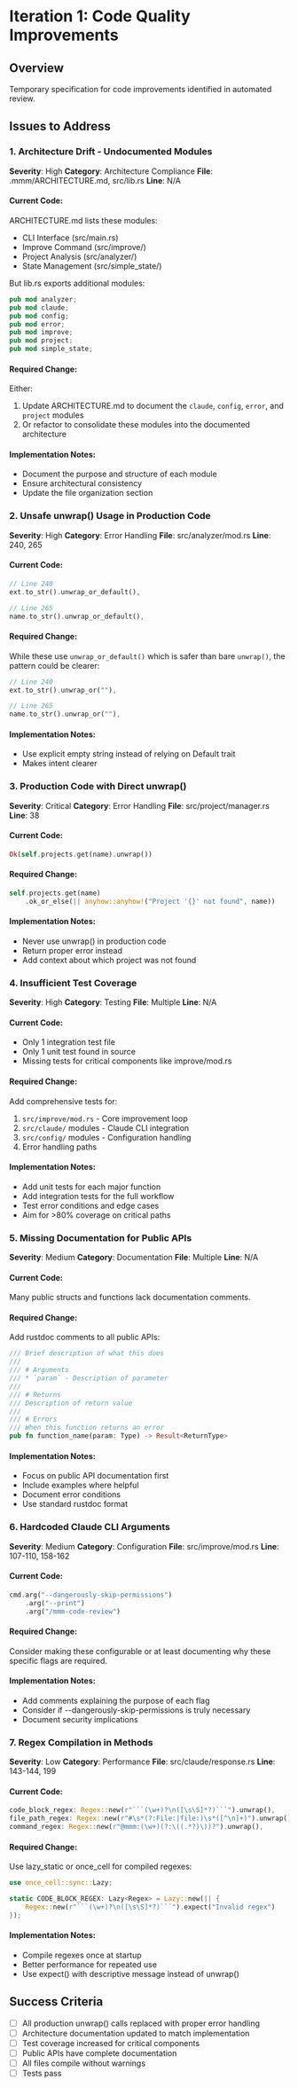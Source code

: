 # Iteration 1: Code Quality Improvements

## Overview
Temporary specification for code improvements identified in automated review.

## Issues to Address

### 1. Architecture Drift - Undocumented Modules
**Severity**: High
**Category**: Architecture Compliance
**File**: .mmm/ARCHITECTURE.md, src/lib.rs
**Line**: N/A

#### Current Code:
ARCHITECTURE.md lists these modules:
- CLI Interface (src/main.rs)
- Improve Command (src/improve/)
- Project Analysis (src/analyzer/)
- State Management (src/simple_state/)

But lib.rs exports additional modules:
```rust
pub mod analyzer;
pub mod claude;
pub mod config;
pub mod error;
pub mod improve;
pub mod project;
pub mod simple_state;
```

#### Required Change:
Either:
1. Update ARCHITECTURE.md to document the `claude`, `config`, `error`, and `project` modules
2. Or refactor to consolidate these modules into the documented architecture

#### Implementation Notes:
- Document the purpose and structure of each module
- Ensure architectural consistency
- Update the file organization section

### 2. Unsafe unwrap() Usage in Production Code
**Severity**: High
**Category**: Error Handling
**File**: src/analyzer/mod.rs
**Line**: 240, 265

#### Current Code:
```rust
// Line 240
ext.to_str().unwrap_or_default(),

// Line 265
name.to_str().unwrap_or_default(),
```

#### Required Change:
While these use `unwrap_or_default()` which is safer than bare `unwrap()`, the pattern could be clearer:
```rust
// Line 240
ext.to_str().unwrap_or(""),

// Line 265
name.to_str().unwrap_or(""),
```

#### Implementation Notes:
- Use explicit empty string instead of relying on Default trait
- Makes intent clearer

### 3. Production Code with Direct unwrap()
**Severity**: Critical
**Category**: Error Handling
**File**: src/project/manager.rs
**Line**: 38

#### Current Code:
```rust
Ok(self.projects.get(name).unwrap())
```

#### Required Change:
```rust
self.projects.get(name)
    .ok_or_else(|| anyhow::anyhow!("Project '{}' not found", name))
```

#### Implementation Notes:
- Never use unwrap() in production code
- Return proper error instead
- Add context about which project was not found

### 4. Insufficient Test Coverage
**Severity**: High
**Category**: Testing
**File**: Multiple
**Line**: N/A

#### Current Code:
- Only 1 integration test file
- Only 1 unit test found in source
- Missing tests for critical components like improve/mod.rs

#### Required Change:
Add comprehensive tests for:
1. `src/improve/mod.rs` - Core improvement loop
2. `src/claude/` modules - Claude CLI integration
3. `src/config/` modules - Configuration handling
4. Error handling paths

#### Implementation Notes:
- Add unit tests for each major function
- Add integration tests for the full workflow
- Test error conditions and edge cases
- Aim for >80% coverage on critical paths

### 5. Missing Documentation for Public APIs
**Severity**: Medium
**Category**: Documentation
**File**: Multiple
**Line**: N/A

#### Current Code:
Many public structs and functions lack documentation comments.

#### Required Change:
Add rustdoc comments to all public APIs:
```rust
/// Brief description of what this does
/// 
/// # Arguments
/// * `param` - Description of parameter
/// 
/// # Returns
/// Description of return value
/// 
/// # Errors
/// When this function returns an error
pub fn function_name(param: Type) -> Result<ReturnType>
```

#### Implementation Notes:
- Focus on public API documentation first
- Include examples where helpful
- Document error conditions
- Use standard rustdoc format

### 6. Hardcoded Claude CLI Arguments
**Severity**: Medium
**Category**: Configuration
**File**: src/improve/mod.rs
**Line**: 107-110, 158-162

#### Current Code:
```rust
cmd.arg("--dangerously-skip-permissions")
    .arg("--print")
    .arg("/mmm-code-review")
```

#### Required Change:
Consider making these configurable or at least documenting why these specific flags are required.

#### Implementation Notes:
- Add comments explaining the purpose of each flag
- Consider if --dangerously-skip-permissions is truly necessary
- Document security implications

### 7. Regex Compilation in Methods
**Severity**: Low
**Category**: Performance
**File**: src/claude/response.rs
**Line**: 143-144, 199

#### Current Code:
```rust
code_block_regex: Regex::new(r"```(\w+)?\n([\s\S]*?)```").unwrap(),
file_path_regex: Regex::new(r"#\s*(?:File:|file:)\s*([^\n]+)").unwrap(),
command_regex: Regex::new(r"@mmm:(\w+)(?:\((.*?)\))?").unwrap(),
```

#### Required Change:
Use lazy_static or once_cell for compiled regexes:
```rust
use once_cell::sync::Lazy;

static CODE_BLOCK_REGEX: Lazy<Regex> = Lazy::new(|| {
    Regex::new(r"```(\w+)?\n([\s\S]*?)```").expect("Invalid regex")
});
```

#### Implementation Notes:
- Compile regexes once at startup
- Better performance for repeated use
- Use expect() with descriptive message instead of unwrap()

## Success Criteria
- [ ] All production unwrap() calls replaced with proper error handling
- [ ] Architecture documentation updated to match implementation
- [ ] Test coverage increased for critical components
- [ ] Public APIs have complete documentation
- [ ] All files compile without warnings
- [ ] Tests pass